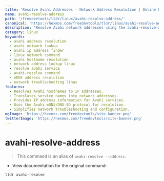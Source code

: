 ```yaml
---
title: 'Resolve Avahi Addresses - Network Address Resolution | Online Free DevTools by Hexmos'
name: avahi-resolve-address
path: '/freedevtools/tldr/linux/avahi-resolve-address/'
canonical: 'https://hexmos.com/freedevtools/tldr/linux/avahi-resolve-address/'
description: 'Resolve Avahi network addresses using the avahi-resolve-address command.  Quickly find IP addresses associated with network names. Free online tool, no registration required.'
category: linux
keywords:
  - avahi address resolution
  - avahi network lookup
  - avahi ip address finder
  - linux network command
  - avahi hostname resolution
  - network address lookup linux
  - resolve avahi service
  - avahi-resolve command
  - mDNS address resolution
  - network troubleshooting linux
features:
  - Resolves Avahi hostnames to IP addresses.
  - Translates service names into network addresses.
  - Provides IP address information for Avahi services.
  - Uses the Avahi mDNS/DNS-SD protocol for resolution.
  - Simplifies network troubleshooting and configuration.
ogImage: 'https://hexmos.com/freedevtools/site-banner.png'
twitterImage: 'https://hexmos.com/freedevtools/site-banner.png'
---
```


# avahi-resolve-address

> This command is an alias of `avahi-resolve --address`.

- View documentation for the original command:

`tldr avahi-resolve`

